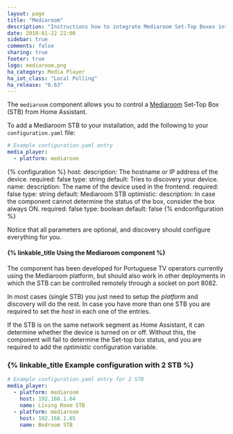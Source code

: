 ```yaml
---
layout: page
title: "Mediaroom"
description: "Instructions how to integrate Mediaroom Set-Top Boxes into Home Assistant."
date: 2018-01-22 22:00
sidebar: true
comments: false
sharing: true
footer: true
logo: mediaroom.png
ha_category: Media Player
ha_iot_class: "Local Polling"
ha_release: "0.63"
---
```


The `mediaroom` component allows you to control a [Mediaroom](https://en.wikipedia.org/wiki/Ericsson_Mediaroom) Set-Top Box (STB) from Home Assistant.

To add a Mediaroom STB to your installation, add the following to your `configuration.yaml` file:

```yaml
# Example configuration.yaml entry
media_player:
  - platform: mediaroom
```

{% configuration %}
  host:
    description: The hostname or IP address of the device.
    required: false
    type: string
    default: Tries to discovery your device.
  name:
    description: The name of the device used in the frontend.
    required: false
    type: string
    default: Mediaroom STB
  optimistic:
    description: In case the component cannot determine the status of the box, consider the box always ON.
    required: false
    type: boolean
    default: false
{% endconfiguration %}

Notice that all parameters are optional, and discovery should configure everything for you.

#### {% linkable_title Using the Mediaroom component %}

The component has been developed for Portuguese TV operators currently using the Mediaroom platform, but should also work in other deployments in which the STB can be controlled remotely through a socket on port 8082.

In most cases (single STB) you just need to setup the *platform* and discovery will do the rest. In case you have more than one STB you are required to set the *host* in each one of the entries. 

If the STB is on the same network segment as Home Assistant, it can determine whether the device is turned on or off. Without this, the component will fail to determine the Set-top box status, and you are required to add the *optimistic* configuration variable.

### {% linkable_title Example configuration with 2 STB %}

```yaml
# Example configuration.yaml entry for 2 STB
media_player:
  - platform: mediaroom
    host: 192.168.1.64
    name: Living Room STB
  - platform: mediaroom
    host: 192.168.1.65
    name: Bedroom STB
```
